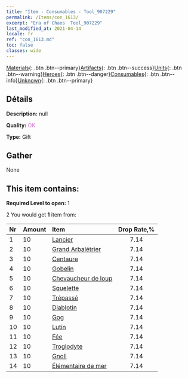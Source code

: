 ```yaml
---
title: "Item - Consumables - Tool_907229"
permalink: /Items/con_1613/
excerpt: "Era of Chaos  Tool_907229"
last_modified_at: 2021-04-14
locale: fr
ref: "con_1613.md"
toc: false
classes: wide
---
```

 [Materials](/fr/Items/){: .btn .btn--primary}[Artifacts](/fr/Items/Artifacts/){: .btn .btn--success}[Units](/fr/Items/Units/){: .btn .btn--warning}[Heroes](/fr/Items/Heroes/){: .btn .btn--danger}[Consumables](/fr/Items/Consumables/){: .btn .btn--info}[Unknown](/fr/Items/Unknown/){: .btn .btn--primary}

## Détails
 **Description:** null

 **Quality:** <span style="color: #DA70D6">OK</span>

 **Type:** Gift

## Gather

  None

## This item contains:

 **Required Level to open:** 1

 2 You would get **1** item  from:

  | Nr | Amount |     Item    | Drop Rate,% |
  |:---|:-------|:------------|:---------:|
  | 1 | 10 | [Lancier](/fr/Items/unt_190/) | 7.14 | 
  | 2 | 10 | [Grand Arbalétrier](/fr/Items/unt_191/) | 7.14 | 
  | 3 | 10 | [Centaure](/fr/Items/unt_199/) | 7.14 | 
  | 4 | 10 | [Gobelin](/fr/Items/unt_217/) | 7.14 | 
  | 5 | 10 | [Chevaucheur de loup](/fr/Items/unt_218/) | 7.14 | 
  | 6 | 10 | [Squelette](/fr/Items/unt_208/) | 7.14 | 
  | 7 | 10 | [Trépassé](/fr/Items/unt_209/) | 7.14 | 
  | 8 | 10 | [Diablotin](/fr/Items/unt_226/) | 7.14 | 
  | 9 | 10 | [Gog](/fr/Items/unt_227/) | 7.14 | 
  | 10 | 10 | [Lutin](/fr/Items/unt_235/) | 7.14 | 
  | 11 | 10 | [Fée](/fr/Items/unt_262/) | 7.14 | 
  | 12 | 10 | [Troglodyte](/fr/Items/unt_244/) | 7.14 | 
  | 13 | 10 | [Gnoll](/fr/Items/unt_253/) | 7.14 | 
  | 14 | 10 | [Élémentaire de mer](/fr/Items/unt_275/) | 7.14 | 
